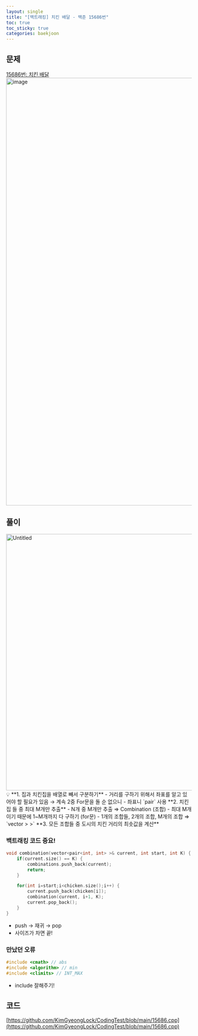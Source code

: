 ```yaml
---
layout: single
title: "[백트래킹] 치킨 배달 - 백준 15686번"
toc: true
toc_sticky: true
categories: baekjoon
---
```


## 문제

[15686번: 치킨 배달](https://www.acmicpc.net/problem/15686)
<img width="1157" alt="image" src="https://github.com/KimGyeongLock/KimGyeongLock.github.io/assets/63464299/c4a23e92-5554-4d98-8dbc-1201d34507f2">

## 풀이

<img width="694" alt="Untitled" src="https://github.com/KimGyeongLock/KimGyeongLock.github.io/assets/63464299/6a463ca9-b9c3-4ac1-9c5c-47777f88f984">

<aside>
💡 **1. 집과 치킨집을 배열로 빼서 구분하기**
         -  거리를 구하기 위해서 좌표를 알고 있어야 할 필요가 있음 → 계속 2중 For문을 돌 순 없으니
         -  좌표니 `pair<int, int>` 사용
**2. 치킨집 들 중 최대 M개만 추출**
          -  N개 중 M개만 추출 ⇒ Combination (조합)
          -  최대 M개이기 때문에 1~M개까지 다 구하기 (for문)
          -  1개의 조합들, 2개의 조합, M개의 조합 ⇒ `vector<vector<pair<int, int> > >`
**3. 모든 조합들 중 도시의 치킨 거리의 최솟값을 계산**

</aside>

### 백트래킹 코드 중요!

```cpp
void combination(vector<pair<int, int> >& current, int start, int K) {
    if(current.size() == K) {
        combinations.push_back(current);
        return;
    }

    for(int i=start;i<chicken.size();i++) {
        current.push_back(chicken[i]);
        combination(current, i+1, K);
        current.pop_back();
    }
}
```

- push → 재귀 → pop
- 사이즈가 차면 끝!

### 만났던 오류

```cpp
#include <cmath> // abs
#include <algorithm> // min
#include <climits> // INT_MAX
```

- include 잘해주기!

## 코드

[https://github.com/KimGyeongLock/CodingTest/blob/main/15686.cpp](https://github.com/KimGyeongLock/CodingTest/blob/main/15686.cpp)
